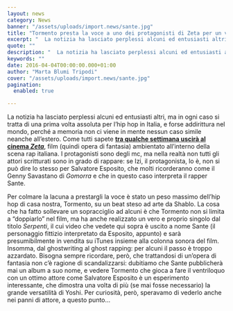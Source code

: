 ```yaml
---
layout: news
category: News
banner: "/assets/uploads/import.news/sante.jpg"
title: "Tormento presta la voce a uno dei protagonisti di Zeta per un video rap"
excerpt: "  La notizia ha lasciato perplessi alcuni ed entusiasti altri, ma in ogni caso si tratta di una prima volta assoluta per l’hip hop in Italia, e forse addirittura nel mondo, perché a memoria non ci viene in mente nessun caso simile neanche all’estero. Come tutti sapete tra qualche settimana uscirà al cinema Zeta, film [&hellip"
quote: ""
description: "  La notizia ha lasciato perplessi alcuni ed entusiasti altri, ma in ogni caso si tratta di una prima volta assoluta per l’hip hop in Italia, e forse addirittura nel mondo, perché a memoria non ci viene in mente nessun caso simile neanche all’estero. Come tutti sapete tra qualche settimana uscirà al cinema Zeta, film [&hellip"
keywords: ""
date: 2016-04-04T00:00:00.000+01:00
author: "Marta Blumi Tripodi"
cover: "/assets/uploads/import.news/sante.jpg"
pagination:
  enabled: true

---
```


La notizia ha lasciato perplessi alcuni ed entusiasti altri, ma in ogni caso si tratta di una prima volta assoluta per l’hip hop in Italia, e forse addirittura nel mondo, perché a memoria non ci viene in mente nessun caso simile neanche all’estero. Come tutti sapete [**tra qualche settimana uscirà al cinema _Zeta_**](https://hotmc.com/fuori-il-trailer-di-zeta-il-film-ambientato-nella-scena-hip-hop-italiana/), film (quindi opera di fantasia) ambientato all’interno della scena rap italiana. I protagonisti sono degli mc, ma nella realtà non tutti gli attori scritturati sono in grado di rappare: se Izi, il protagonista, lo è, non si può dire lo stesso per Salvatore Esposito, che molti ricorderanno come il Genny Savastano di _Gomorra_ e che in questo caso interpreta il rapper Sante.

Per colmare la lacuna a prestargli la voce è stato un peso massimo dell’hip hop di casa nostra, Tormento, su un beat steso ad arte da Shablo. La cosa che ha fatto sollevare un sopracciglio ad alcuni è che Tormento non si limita a “doppiarlo” nel film, ma ha anche realizzato un vero e proprio singolo dal titolo _Serpenti_, il cui video che vedete qui sopra è uscito a nome Sante (il personaggio fittizio interpretato da Esposito, appunto) e sarà presumibilmente in vendita su iTunes insieme alla colonna sonora del film. Insomma, dal ghostwriting al ghost rapping: per alcuni il passo è troppo azzardato. Bisogna sempre ricordare, però, che trattandosi di un’opera di fantasia non c’è ragione di scandalizzarsi: dubitiamo che Sante pubblicherà mai un album a suo nome, e vedere Tormento che gioca a fare il ventriloquo con un ottimo attore come Salvatore Esposito è un esperimento interessante, che dimostra una volta di più (se mai fosse necessario) la grande versatilità di Yoshi. Per curiosità, però, speravamo di vederlo anche nei panni di attore, a questo punto…